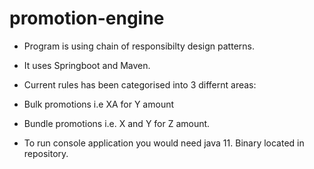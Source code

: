# promotion-engine
* Program is using chain of responsibilty design patterns.
* It uses Springboot and Maven.
* Current rules has been categorised into 3 differnt areas:
* Bulk promotions i.e XA for Y amount
* Bundle promotions i.e. X and Y for Z amount.

* To run console application you would need java 11. Binary located in repository.
